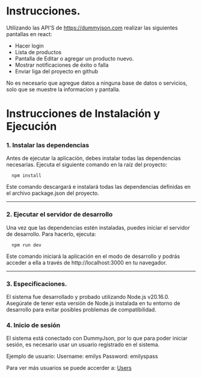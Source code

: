 # Instrucciones. 
Utilizando las API'S de https://dummyjson.com realizar las siguientes pantallas en react:
 - Hacer login
 - Lista de productos
 - Pantalla de Editar o agregar un producto nuevo.  
 - Mostrar notificaciones de éxito o falla
 - Enviar liga del proyecto en github

No es necesario que agregue datos a ninguna base de datos o servicios, solo que se muestre la informacion y pantalla.


# Instrucciones de Instalación y Ejecución

### 1. Instalar las dependencias
Antes de ejecutar la aplicación, debes instalar todas las dependencias necesarias. Ejecuta el siguiente comando en la raíz del proyecto: 

```console
  npm install
```
Este comando descargará e instalará todas las dependencias definidas en el archivo package.json del proyecto.

---

### 2. Ejecutar el servidor de desarrollo
Una vez que las dependencias estén instaladas, puedes iniciar el servidor de desarrollo. Para hacerlo, ejecuta:

```console
  npm run dev
```

Este comando iniciará la aplicación en el modo de desarrollo y podrás acceder a ella a través de http://localhost:3000 en tu navegador.

---

### 3. Especificaciones. 
El sistema fue desarrollado y probado utilizando Node.js v20.16.0. Asegúrate de tener esta versión de Node.js instalada en tu entorno de desarrollo para evitar posibles problemas de compatibilidad.



### 4. Inicio de sesión 
El sistema está conectado con DummyJson, por lo que para poder iniciar sesión, es necesario usar un usuario registrado en el sistema.

Ejemplo de usuario:
Username: emilys
Password: emilyspass

Para ver más usuarios se puede accerder a: [Users](https://dummyjson.com/users)